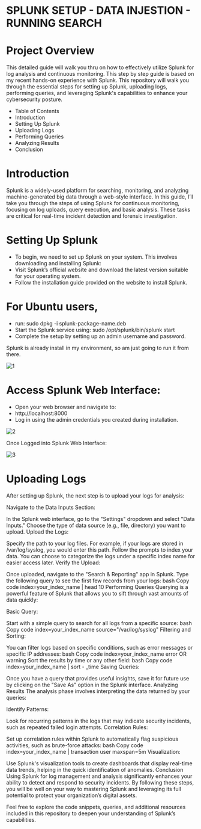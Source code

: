 # SPLUNK SETUP - DATA INJESTION - RUNNING SEARCH
# Project Overview
This detailed guide will walk you thru on how to effectively utilize Splunk for log analysis and continuous monitoring. This step by step guide is based on my recent hands-on experience with Splunk. 
This repository will walk you through the essential steps for setting up Splunk, uploading logs, performing queries, and leveraging Splunk's capabilities to enhance your cybersecurity posture.

- Table of Contents
- Introduction
- Setting Up Splunk
- Uploading Logs
- Performing Queries
- Analyzing Results
- Conclusion

# Introduction
Splunk is a widely-used platform for searching, monitoring, and analyzing machine-generated big data through a web-style interface. In this guide, I’ll take you through the steps of using Splunk
for continuous monitoring, focusing on log uploads, query execution, and basic analysis. These tasks are critical for real-time incident detection and forensic investigation.

# Setting Up Splunk
- To begin, we need to set up Splunk on your system. This involves downloading and installing Splunk:
- Visit Splunk’s official website and download the latest version suitable for your operating system.
- Follow the installation guide provided on the website to install Splunk. 

# For Ubuntu users, 
- run: sudo dpkg -i splunk-package-name.deb
- Start the Splunk service using: sudo /opt/splunk/bin/splunk start
- Complete the setup by setting up an admin username and password.

Splunk is already install in my environment, so am just going to run it from there.

![1](https://github.com/user-attachments/assets/da07a183-9f06-414f-9a0c-d558c222c210)

# Access Splunk Web Interface:

- Open your web browser and navigate to:
- http://localhost:8000
- Log in using the admin credentials you created during installation.

![2](https://github.com/user-attachments/assets/39cb13be-9e9d-44cd-be4f-2adfc5e3db70)

Once Logged into Splunk Web Interface:

![3](https://github.com/user-attachments/assets/26b55cc2-0efd-46f0-b9c1-2636ecfb2412)

# Uploading Logs
After setting up Splunk, the next step is to upload your logs for analysis:

Navigate to the Data Inputs Section:

In the Splunk web interface, go to the "Settings" dropdown and select "Data Inputs."
Choose the type of data source (e.g., file, directory) you want to upload.
Upload the Logs:

Specify the path to your log files. For example, if your logs are stored in /var/log/syslog, you would enter this path.
Follow the prompts to index your data. You can choose to categorize the logs under a specific index name for easier access later.
Verify the Upload:

Once uploaded, navigate to the "Search & Reporting" app in Splunk.
Type the following query to see the first few records from your logs:
bash
Copy code
index=your_index_name | head 10
Performing Queries
Querying is a powerful feature of Splunk that allows you to sift through vast amounts of data quickly:

Basic Query:

Start with a simple query to search for all logs from a specific source:
bash
Copy code
index=your_index_name source="/var/log/syslog"
Filtering and Sorting:

You can filter logs based on specific conditions, such as error messages or specific IP addresses:
bash
Copy code
index=your_index_name error OR warning
Sort the results by time or any other field:
bash
Copy code
index=your_index_name | sort - _time
Saving Queries:

Once you have a query that provides useful insights, save it for future use by clicking on the "Save As" option in the Splunk interface.
Analyzing Results
The analysis phase involves interpreting the data returned by your queries:

Identify Patterns:

Look for recurring patterns in the logs that may indicate security incidents, such as repeated failed login attempts.
Correlation Rules:

Set up correlation rules within Splunk to automatically flag suspicious activities, such as brute-force attacks:
bash
Copy code
index=your_index_name | transaction user maxspan=5m
Visualization:

Use Splunk's visualization tools to create dashboards that display real-time data trends, helping in the quick identification of anomalies.
Conclusion
Using Splunk for log management and analysis significantly enhances your ability to detect and respond to security incidents. By following these steps, you will be well on your way to mastering Splunk and leveraging its full potential to protect your organization’s digital assets.

Feel free to explore the code snippets, queries, and additional resources included in this repository to deepen your understanding of Splunk’s capabilities.
